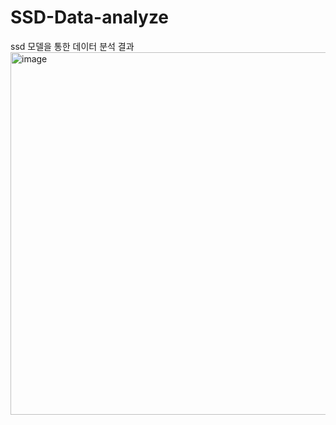 # SSD-Data-analyze
ssd 모델을 통한 데이터 분석 결과
<img width="628" height="580" alt="image" src="https://github.com/user-attachments/assets/ac5f808c-ae21-4465-a7d9-1c88cb529d5b" />
